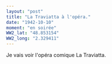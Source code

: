 ```yaml
---
layout: "post"
title: "La Traviatta à l'opéra."
date: "1942-10-10"
moment: "en soirée"
WW2_lat: "48.853154"
WW2_long: "2.329411"
---
```


Je vais voir l'opéra comique La Traviatta.


<div class="histoire"></div>

<div class="commentaire"></div>